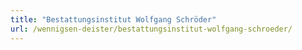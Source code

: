 ```yaml
---
title: "Bestattungsinstitut Wolfgang Schröder"
url: /wennigsen-deister/bestattungsinstitut-wolfgang-schroeder/
---
```

